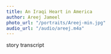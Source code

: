 ```yaml
---
title: An Iraqi Heart in America
author: Areej Jameel
photo_url: "/portraits/Areej-min.jpg"
audio_url: "/audio/areej.m4a"
---
```


story transcript